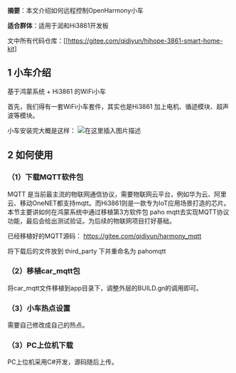**摘要**：本文介绍如何远程控制OpenHarmony小车

**适合群体**：适用于润和Hi3861开发板

文中所有代码仓库：[[https://gitee.com/qidiyun/hihope-3861-smart-home-kit]

## 1 小车介绍

基于鸿蒙系统 + Hi3861 的WiFi小车

首先，我们得有一套WiFi小车套件，其实也是Hi3861 加上电机、循迹模块、超声波等模块。

小车安装完大概是这样：
![在这里插入图片描述](https://img-blog.csdnimg.cn/3e2bf6202ffa4d2a882cece10c5ed814.png?x-oss-process=image/watermark,type_d3F5LXplbmhlaQ,shadow_50,text_Q1NETiBA6L-e5b-X5a6J55qE5Y2a5a6i,size_20,color_FFFFFF,t_70,g_se,x_16)


## 2 如何使用

### （1）下载MQTT软件包
MQTT 是当前最主流的物联网通信协议，需要物联网云平台，例如华为云、阿里云、移动OneNET都支持mqtt。而Hi3861则是一款专为IoT应用场景打造的芯片。本节主要讲如何在鸿蒙系统中通过移植第3方软件包 paho mqtt去实现MQTT协议功能，最后会给出测试验证。为后续的物联网项目打好基础。

已经移植好的MQTT源码： https://gitee.com/qidiyun/harmony_mqtt

将下载后的文件放到 third_party 下并重命名为 pahomqtt

### （2）移植car_mqtt包
将car_mqtt文件移植到app目录下，调整外层的BUILD.gn的调用即可。

### （3）小车热点设置

需要自己修改成自己的热点。

### （3）PC上位机下载
PC上位机采用C#开发，源码随后上传。 
